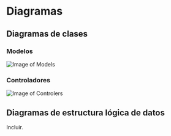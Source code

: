# Diagramas

## Diagramas de clases

### Modelos
![Image of Models](images/modelos.jpg)

### Controladores
![Image of Controlers](images/controladores.jpg)

## Diagramas de estructura lógica de datos

Incluir.
